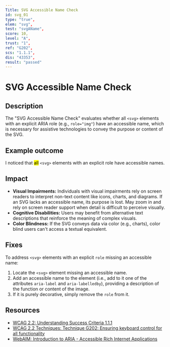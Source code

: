 ```yaml
---
Title: SVG Accessible Name Check
id: svg_01
type: "true",
elem: "svg",
test: "svgAName",
score: 10,
level: "A",
trust: "1",
ref: "G202",
scs: "1.1.1",
dis: "43353",
result: "passed"
---
```


# SVG Accessible Name Check

## Description

The "SVG Accessible Name Check" evaluates whether all <code>&lt;svg&gt;</code> elements with an explicit ARIA role (e.g., <code>role="img"</code>) have an accessible name, which is necessary for assistive technologies to convey the purpose or content of the SVG.

## Example outcome

I noticed that <mark>all</mark> <code>&lt;svg&gt;</code> elements with an explicit role have accessible names.

## Impact

- **Visual Impairments:** Individuals with visual impairments rely on screen readers to interpret non-text content like icons, charts, and diagrams. If an SVG lacks an accessible name, its purpose is lost. May zoom in and rely on screen reader support when detail is difficult to perceive visually.
- **Cognitive Disabilities:** Users may benefit from alternative text descriptions that reinforce the meaning of complex visuals.
- **Color Blindness:** If the SVG conveys data via color (e.g., charts), color blind users can't access a textual equivalent.

## Fixes

To address <code>&lt;svg&gt;</code> elements with an explicit <code>role</code> missing an accessible name:

1. Locate the <code>&lt;svg&gt;</code> element missing an accessible name.
2. Add an accessible name to the element (i.e., add to it one of the attributes <code>aria-label</code> and <code>aria-labelledby</code>), providing a description of the function or content of the image.
3. If it is purely decorative, simply remove the <code>role</code> from it.

## Resources

- [WCAG 2.2: Understanding Success Criteria 1.1.1](https://www.w3.org/WAI/WCAG22/Understanding/non-text-content)
- [WCAG 2.2 Techniques: Technique G202: Ensuring keyboard control for all functionality](https://www.w3.org/WAI/WCAG22/Techniques/general/G202)
- [WebAIM: Introduction to ARIA - Accessible Rich Internet Applications](https://webaim.org/techniques/aria/)

